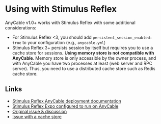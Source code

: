 # Using with Stimulus Reflex

AnyCable v1.0+ works with Stimulus Reflex with some additional considerations:

- For Stimulus Reflex <3, you should add `persistent_session_enabled: true` to your configuration (e.g., `anycable.yml`)
- Stimulus Reflex 3+ persists session by itself but requires you to use a cache store for sessions. **Using memory store is not compatible with AnyCable**. Memory store is only accessible by the owner process, and with AnyCable you have two processes at least (web server and RPC server). Thus, you need to use a distributed cache store such as Redis cache store.

## Links

- [Stimulus Reflex AnyCable deployment documentation](https://docs.stimulusreflex.com/deployment#anycable)
- [Stimulus Reflex Expo configured to run on AnyCable](https://github.com/anycable/stimulus_reflex_expo)
- [Original issue & discussion](https://github.com/hopsoft/stimulus_reflex/issues/46)
- [Issue with a cache store](https://github.com/anycable/anycable-rails/issues/127)
